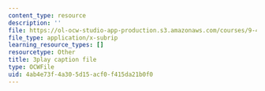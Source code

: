 ```yaml
---
content_type: resource
description: ''
file: https://ol-ocw-studio-app-production.s3.amazonaws.com/courses/9-40-introduction-to-neural-computation-spring-2018/4ab4e73f4a305d15acf0f415da21b0f0_N-49t1j-XWY.vtt
file_type: application/x-subrip
learning_resource_types: []
resourcetype: Other
title: 3play caption file
type: OCWFile
uid: 4ab4e73f-4a30-5d15-acf0-f415da21b0f0
---
```

